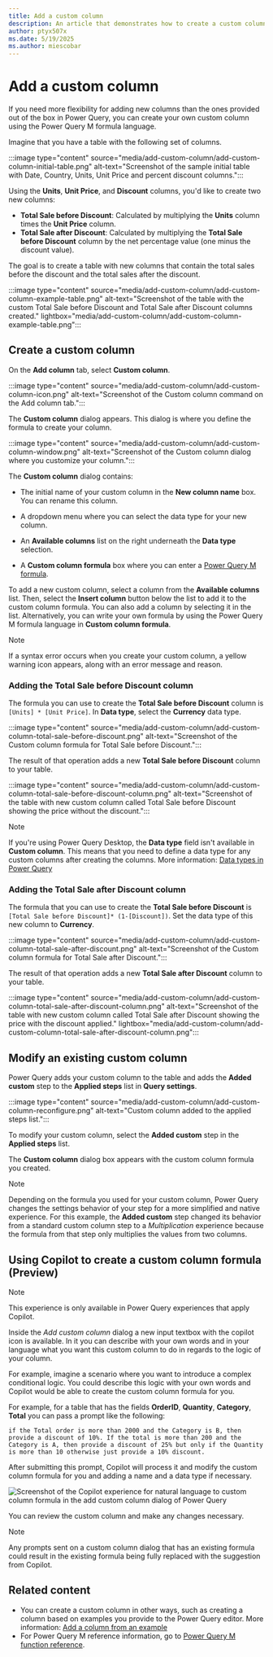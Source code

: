 ```yaml
---
title: Add a custom column
description: An article that demonstrates how to create a custom column in Power Query using the Power Query M formula language.
author: ptyx507x
ms.date: 5/19/2025
ms.author: miescobar
---
```


# Add a custom column

If you need more flexibility for adding new columns than the ones provided out of the box in Power Query, you can create your own custom column using the Power Query M formula language.

Imagine that you have a table with the following set of columns.

:::image type="content" source="media/add-custom-column/add-custom-column-initial-table.png" alt-text="Screenshot of the sample initial table with Date, Country, Units, Unit Price and percent discount columns.":::

Using the **Units**, **Unit Price**, and **Discount** columns, you'd like to create two new columns:

* **Total Sale before Discount**: Calculated by multiplying the **Units** column times the **Unit Price** column.
* **Total Sale after Discount**: Calculated by multiplying the **Total Sale before Discount** column by the net percentage value (one minus the discount value).

The goal is to create a table with new columns that contain the total sales before the discount and the total sales after the discount.

:::image type="content" source="media/add-custom-column/add-custom-column-example-table.png" alt-text="Screenshot of the table with the custom Total Sale before Discount and Total Sale after Discount columns created." lightbox="media/add-custom-column/add-custom-column-example-table.png":::

## Create a custom column

On the **Add column** tab, select **Custom column**.

:::image type="content" source="media/add-custom-column/add-custom-column-icon.png" alt-text="Screenshot of the Custom column command on the Add column tab.":::

The **Custom column** dialog appears. This dialog is where you define the formula to create your column.

:::image type="content" source="media/add-custom-column/add-custom-column-window.png" alt-text="Screenshot of the Custom column dialog where you customize your column.":::

The **Custom column** dialog contains:

* The initial name of your custom column in the **New column name** box. You can rename this column.

* A dropdown menu where you can select the data type for your new column.

* An **Available columns** list on the right underneath the **Data type** selection.

* A **Custom column formula** box where you can enter a [Power Query M formula](/powerquery-m/power-query-m-function-reference).  

To add a new custom column, select a column from the **Available columns** list. Then, select the **Insert column** button below the list to add it to the custom column formula. You can also add a column by selecting it in the list. Alternatively, you can write your own formula by using the Power Query M formula language in **Custom column formula**.

> [!NOTE]
>If a syntax error occurs when you create your custom column, a yellow warning icon appears, along with an error message and reason.

### Adding the Total Sale before Discount column

The formula you can use to create the **Total Sale before Discount** column is `[Units] * [Unit Price]`. In **Data type**, select the **Currency** data type.

:::image type="content" source="media/add-custom-column/add-custom-column-total-sale-before-discount.png" alt-text="Screenshot of the Custom column formula for Total Sale before Discount.":::

The result of that operation adds a new **Total Sale before Discount** column to your table.

:::image type="content" source="media/add-custom-column/add-custom-column-total-sale-before-discount-column.png" alt-text="Screenshot of the table with new custom column called Total Sale before Discount showing the price without the discount.":::

> [!NOTE]
>If you're using Power Query Desktop, the **Data type** field isn't available in **Custom column**. This means that you need to define a data type for any custom columns after creating the columns. More information: [Data types in Power Query](data-types.md#how-to-define-a-column-data-type)

### Adding the Total Sale after Discount column

The formula that you can use to create the **Total Sale before Discount** is `[Total Sale before Discount]* (1-[Discount])`. Set the data type of this new column to **Currency**.

:::image type="content" source="media/add-custom-column/add-custom-column-total-sale-after-discount.png" alt-text="Screenshot of the Custom column formula for Total Sale after Discount.":::

The result of that operation adds a new **Total Sale after Discount** column to your table.

:::image type="content" source="media/add-custom-column/add-custom-column-total-sale-after-discount-column.png" alt-text="Screenshot of the table with new custom column called Total Sale after Discount showing the price with the discount applied." lightbox="media/add-custom-column/add-custom-column-total-sale-after-discount-column.png":::

## Modify an existing custom column

Power Query adds your custom column to the table and adds the **Added custom** step to the **Applied steps** list in **Query settings**.

:::image type="content" source="media/add-custom-column/add-custom-column-reconfigure.png" alt-text="Custom column added to the applied steps list.":::

To modify your custom column, select the **Added custom** step in the **Applied steps** list.

The **Custom column** dialog box appears with the custom column formula you created.

> [!NOTE]
>Depending on the formula you used for your custom column, Power Query changes the settings behavior of your step for a more simplified and native experience. For this example, the **Added custom** step changed its behavior from a standard custom column step to a *Multiplication* experience because the formula from that step only multiplies the values from two columns.

## Using Copilot to create a custom column formula (Preview)

>[!NOTE]
>This experience is only available in Power Query experiences that apply Copilot.

Inside the *Add custom column* dialog a new input textbox with the copilot icon is available. In it you can describe with your own words and in your language what you want this custom column to do in regards to the logic of your column.

For example, imagine a scenario where you want to introduce a complex conditional logic. You could describe this logic with your own words and Copilot would be able to create the custom column formula for you.

For example, for a table that has the fields **OrderID**, **Quantity**, **Category**, **Total** you can pass a prompt like the following:

```if the Total order is more than 2000 and the Category is B, then provide a discount of 10%. If the total is more than 200 and the Category is A, then provide a discount of 25% but only if the Quantity is more than 10 otherwise just provide a 10% discount.```

After submitting this prompt, Copilot will process it and modify the custom column formula for you and adding a name and a data type if necessary.

![Screenshot of the Copilot experience for natural language to custom column formula in the add custom column dialog of Power Query](media/add-custom-column/copilot-add-custom-column.png)

You can review the custom column and make any changes necessary.

>[!NOTE]
>Any prompts sent on a custom column dialog that has an existing formula could result in the existing formula being fully replaced with the suggestion from Copilot.

## Related content

* You can create a custom column in other ways, such as creating a column based on examples you provide to the Power Query editor. More information: [Add a column from an example](column-from-example.md)
* For Power Query M reference information, go to [Power Query M function reference](/powerquery-m/power-query-m-function-reference).
